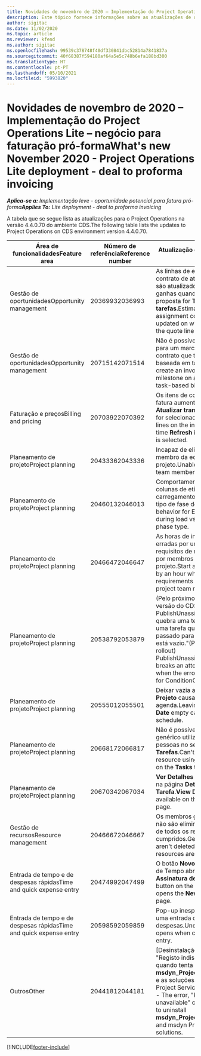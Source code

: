 ```yaml
---
title: Novidades de novembro de 2020 – Implementação do Project Operations Lite – negócio para faturação pró-forma
description: Este tópico fornece informações sobre as atualizações de qualidade disponíveis na versão de novembro de 2020 da implementação do Project Operations Lite – negócio para faturação pró-forma.
author: sigitac
ms.date: 11/02/2020
ms.topic: article
ms.reviewer: kfend
ms.author: sigitac
ms.openlocfilehash: 99539c378748f40df330841dbc52814a7841837a
ms.sourcegitcommit: 40f68387f594180af64a5e5c748b6efa188bd300
ms.translationtype: HT
ms.contentlocale: pt-PT
ms.lasthandoff: 05/10/2021
ms.locfileid: "5993820"
---
```

# <a name="whats-new-november-2020---project-operations-lite-deployment---deal-to-proforma-invoicing"></a><span data-ttu-id="ccfb2-103">Novidades de novembro de 2020 – Implementação do Project Operations Lite – negócio para faturação pró-forma</span><span class="sxs-lookup"><span data-stu-id="ccfb2-103">What's new November 2020 - Project Operations Lite deployment - deal to proforma invoicing</span></span>

<span data-ttu-id="ccfb2-104">_**Aplica-se a:** Implementação leve - oportunidade potencial para fatura pró-forma_</span><span class="sxs-lookup"><span data-stu-id="ccfb2-104">_**Applies To:** Lite deployment - deal to proforma invoicing_</span></span>

<span data-ttu-id="ccfb2-105">A tabela que se segue lista as atualizações para o Project Operations na versão 4.4.0.70 do ambiente CDS.</span><span class="sxs-lookup"><span data-stu-id="ccfb2-105">The following table lists the updates to Project Operations on CDS environment version 4.4.0.70.</span></span>

| <span data-ttu-id="ccfb2-106">Área de funcionalidades</span><span class="sxs-lookup"><span data-stu-id="ccfb2-106">Feature area</span></span>                 | <span data-ttu-id="ccfb2-107">Número de referência</span><span class="sxs-lookup"><span data-stu-id="ccfb2-107">Reference number</span></span> | <span data-ttu-id="ccfb2-108">Atualização de qualidade</span><span class="sxs-lookup"><span data-stu-id="ccfb2-108">Quality update</span></span>                                                                                                                                                                    |
|------------------------------|------------------|-----------------------------------------------------------------------------------------------------------------------------------------------------------------------------------|
| <span data-ttu-id="ccfb2-109">  Gestão de oportunidades</span><span class="sxs-lookup"><span data-stu-id="ccfb2-109">Opportunity management</span></span>       | <span data-ttu-id="ccfb2-110">2036993</span><span class="sxs-lookup"><span data-stu-id="ccfb2-110">2036993</span></span>          | <span data-ttu-id="ccfb2-111">As linhas de estimativa e itens de contrato de atribuição de recursos são atualizados em propostas ganhas quando o tipo de linha de proposta for **Todas as tarefas**.</span><span class="sxs-lookup"><span data-stu-id="ccfb2-111">Estimate line and resource   assignment contract lines are updated on winning quotes when the quote line   type is **All tasks**.</span></span>                                                 |
| <span data-ttu-id="ccfb2-112">  Gestão de oportunidades</span><span class="sxs-lookup"><span data-stu-id="ccfb2-112">Opportunity management</span></span>       | <span data-ttu-id="ccfb2-113">2071514</span><span class="sxs-lookup"><span data-stu-id="ccfb2-113">2071514</span></span>          | <span data-ttu-id="ccfb2-114">Não é possível criar uma fatura para um marco de preço fixo num contrato que tenha a faturação baseada em tarefas ativada.</span><span class="sxs-lookup"><span data-stu-id="ccfb2-114">Can't create an invoice for a   fixed price milestone on a contract that has task-based billing enabled.</span></span>                                                                          |
| <span data-ttu-id="ccfb2-115">Faturação e preços</span><span class="sxs-lookup"><span data-stu-id="ccfb2-115">Billing and pricing</span></span>          | <span data-ttu-id="ccfb2-116">2070392</span><span class="sxs-lookup"><span data-stu-id="ccfb2-116">2070392</span></span>          | <span data-ttu-id="ccfb2-117">Os itens de contrato do projeto na fatura aumentam sempre que **Atualizar transações de faturas** for selecionado.</span><span class="sxs-lookup"><span data-stu-id="ccfb2-117">Project contract lines on the   invoice increase every time **Refresh invoice transactions** is   selected.</span></span>                                                                       |
| <span data-ttu-id="ccfb2-118">Planeamento de projeto</span><span class="sxs-lookup"><span data-stu-id="ccfb2-118">Project planning</span></span>             | <span data-ttu-id="ccfb2-119">2043336</span><span class="sxs-lookup"><span data-stu-id="ccfb2-119">2043336</span></span>          | <span data-ttu-id="ccfb2-120">Incapaz de eliminar um registo de membro da equipa do projeto.</span><span class="sxs-lookup"><span data-stu-id="ccfb2-120">Unable to delete a project team member record.</span></span>                                                                                                                                    |
| <span data-ttu-id="ccfb2-121">Planeamento de projeto</span><span class="sxs-lookup"><span data-stu-id="ccfb2-121">Project planning</span></span>             | <span data-ttu-id="ccfb2-122">2046013</span><span class="sxs-lookup"><span data-stu-id="ccfb2-122">2046013</span></span>          | <span data-ttu-id="ccfb2-123">Comportamento inconsistente para colunas de etiqueta Estimativas no carregamento vs. na alteração do tipo de fase de tempo.</span><span class="sxs-lookup"><span data-stu-id="ccfb2-123">Inconsistent behavior for   Estimates tag columns during load vs. on change of time-phase type.</span></span>                                                                                   |
| <span data-ttu-id="ccfb2-124">Planeamento de projeto</span><span class="sxs-lookup"><span data-stu-id="ccfb2-124">Project planning</span></span>             | <span data-ttu-id="ccfb2-125">2046647</span><span class="sxs-lookup"><span data-stu-id="ccfb2-125">2046647</span></span>          | <span data-ttu-id="ccfb2-126">As horas de início e de fim estão erradas por uma hora quando os requisitos de recursos são gerados por membros da equipa do projeto.</span><span class="sxs-lookup"><span data-stu-id="ccfb2-126">Start and end times are off by   an hour when resource requirements are generated from project team members.</span></span>                                                                      |
| <span data-ttu-id="ccfb2-127">Planeamento de projeto</span><span class="sxs-lookup"><span data-stu-id="ccfb2-127">Project planning</span></span>             | <span data-ttu-id="ccfb2-128">2053879</span><span class="sxs-lookup"><span data-stu-id="ccfb2-128">2053879</span></span>          | <span data-ttu-id="ccfb2-129">(Pelo próximo lançamento da versão do CDS) PublishUnassignedAssignments quebra uma tentativa de guardar uma tarefa quando o erro, "O valor passado para ConditionOperator.In está vazio."</span><span class="sxs-lookup"><span data-stu-id="ccfb2-129">(Per the upcoming CDS   rollout)   PublishUnassignedAssignments   breaks an attempt to save a task when  the error, "The   value passed for ConditionOperator.In is   empty."</span></span> |
| <span data-ttu-id="ccfb2-130">Planeamento de projeto</span><span class="sxs-lookup"><span data-stu-id="ccfb2-130">Project planning</span></span>             | <span data-ttu-id="ccfb2-131">2055501</span><span class="sxs-lookup"><span data-stu-id="ccfb2-131">2055501</span></span>          | <span data-ttu-id="ccfb2-132">Deixar vazia a **Data de Início do Projeto** causa uma falha na agenda.</span><span class="sxs-lookup"><span data-stu-id="ccfb2-132">Leaving the **Project Start   Date** empty causes a failure in the schedule.</span></span>                                                                                                      |
| <span data-ttu-id="ccfb2-133">Planeamento de projeto</span><span class="sxs-lookup"><span data-stu-id="ccfb2-133">Project planning</span></span>             | <span data-ttu-id="ccfb2-134">2066817</span><span class="sxs-lookup"><span data-stu-id="ccfb2-134">2066817</span></span>          | <span data-ttu-id="ccfb2-135">Não é possível criar um recurso genérico utilizando o seletor de pessoas no separador **Tarefas**.</span><span class="sxs-lookup"><span data-stu-id="ccfb2-135">Can't create a generic   resource   using the people picker on   the **Tasks** tab.</span></span>                                                                                               |
| <span data-ttu-id="ccfb2-136">Planeamento de projeto</span><span class="sxs-lookup"><span data-stu-id="ccfb2-136">Project planning</span></span>             | <span data-ttu-id="ccfb2-137">2067034</span><span class="sxs-lookup"><span data-stu-id="ccfb2-137">2067034</span></span>          | <span data-ttu-id="ccfb2-138">**Ver Detalhes** não está disponível na página **Detalhes da Tarefa**.</span><span class="sxs-lookup"><span data-stu-id="ccfb2-138">**View Details** button isn't available on the **Details of Task** page.</span></span>                                                                                                         |
| <span data-ttu-id="ccfb2-139">Gestão de recursos</span><span class="sxs-lookup"><span data-stu-id="ccfb2-139">Resource management</span></span>          | <span data-ttu-id="ccfb2-140">2046667</span><span class="sxs-lookup"><span data-stu-id="ccfb2-140">2046667</span></span>          | <span data-ttu-id="ccfb2-141">Os membros genéricos da equipa não são eliminados, mesmo depois de todos os recursos serem cumpridos.</span><span class="sxs-lookup"><span data-stu-id="ccfb2-141">Generic team members aren't   deleted even after all resources are fulfilled.</span></span>                                                                                                     |
| <span data-ttu-id="ccfb2-142">Entrada de tempo e de despesas rápidas</span><span class="sxs-lookup"><span data-stu-id="ccfb2-142">Time and quick expense entry</span></span> | <span data-ttu-id="ccfb2-143">2047499</span><span class="sxs-lookup"><span data-stu-id="ccfb2-143">2047499</span></span>          | <span data-ttu-id="ccfb2-144">O botão **Novo** na página Entrada de Tempo abre a página **Nova Assinatura de E-mail**.</span><span class="sxs-lookup"><span data-stu-id="ccfb2-144">The **New** button on the Time   Entry page opens the **New Email Signature** page.</span></span>                                                                                               |
| <span data-ttu-id="ccfb2-145">Entrada de tempo e de despesas rápidas</span><span class="sxs-lookup"><span data-stu-id="ccfb2-145">Time and quick expense entry</span></span> | <span data-ttu-id="ccfb2-146">2059859</span><span class="sxs-lookup"><span data-stu-id="ccfb2-146">2059859</span></span>          | <span data-ttu-id="ccfb2-147">Pop-up inesperado abre ao criar uma entrada de despesas.</span><span class="sxs-lookup"><span data-stu-id="ccfb2-147">Unexpected   pop-up opens when creating an expense entry.</span></span>                                                                                                                         |
| <span data-ttu-id="ccfb2-148">Outros</span><span class="sxs-lookup"><span data-stu-id="ccfb2-148">Other</span></span>                        | <span data-ttu-id="ccfb2-149">2044181</span><span class="sxs-lookup"><span data-stu-id="ccfb2-149">2044181</span></span>          | <span data-ttu-id="ccfb2-150">[Desinstalação de NE] – O erro, "Registo indisponível" ocorre quando tenta desinstalar **msdyn_ProjectServiceCore_Patch** e as soluções principais msdyn do Project Service.</span><span class="sxs-lookup"><span data-stu-id="ccfb2-150">[PO Uninstallation] - The error,   "Record is unavailable" occurs when you try to uninstall   **msdyn_ProjectServiceCore_Patch** and msdyn Project service core solutions.</span></span>        |


[!INCLUDE[footer-include](../../includes/footer-banner.md)]